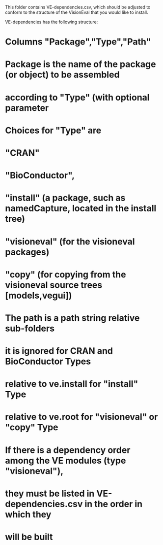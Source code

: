 This folder contains VE-dependencies.csv, which should be adjusted
to conform to the structure of the VisionEval that you would like
to install.

VE-dependencies has the following structure:

#   Columns "Package","Type","Path"
#   Package is the name of the package (or object) to be assembled
#   according to "Type" (with optional parameter
#   Choices for "Type" are
#		"CRAN"
#		"BioConductor",
#		"install" (a package, such as namedCapture, located in the install tree)
#		"visioneval" (for the visioneval packages)
#       "copy" (for copying from the visioneval source trees [models,vegui])
#   The path is a path string relative sub-folders
#       it is ignored for CRAN and BioConductor Types
#		relative to ve.install for "install" Type
#		relative to ve.root for "visioneval" or "copy" Type
# If there is a dependency order among the VE modules (type "visioneval"),
# they must be listed in VE-dependencies.csv in the order in which they
# will be built

